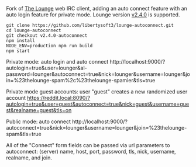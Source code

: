 Fork of [The Lounge](https://github.com/thelounge/lounge) web IRC client, adding an auto connect feature with an auto login feature for private mode. Lounge version [v2.4.0](https://github.com/thelounge/lounge/releases/tag/v2.4.0) is supported.

    git clone https://github.com/libertysoft3/lounge-autoconnect.git
    cd lounge-autoconnect
    git checkout v2.4.0-autoconnect
    npm install
    NODE_ENV=production npm run build
    npm start

Private mode: auto login and auto connect http://localhost:9000/?autologin=true&user=lounger&al-password=lounger&autoconnect=true&nick=lounger&username=lounger&join=%23thelounge-spam%2c%23thelounge-spamier&tls=true

Private mode guest accounts: user "guest" creates a new randomized user account https://reddit.local:8090/?autologin=true&user=guest&autoconnect=true&nick=guest&username=guest&realname=guest&tls=on

Public mode: auto connect http://localhost:9000/?autoconnect=true&nick=lounger&username=lounger&join=%23thelounge-spam&tls=true

All of the "Connect" form fields can be passed via url parameters to autoconnect: (server) name, host, port, password, tls, nick, username, realname, and join.
